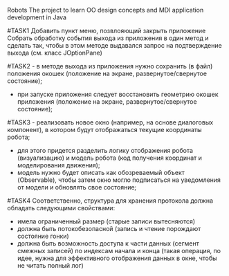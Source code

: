 Robots The project to learn OO design concepts and MDI application development in Java

#TASK1 Добавить пункт меню, позвлояющий закрыть приложение Собрать обработку события выхода из приложения в один метод и сделать так, чтобы в этом методе выдавался запрос на подтверждение выхода (см. класс JOptionPane)

#TASK2 - в методе выхода из приложения нужно сохранить (в файл) положения окошек 
(положение на экране, развернутое/свернутое состояние);
- при запуске приложения следует восстановить геометрию окошек приложения 
(положение на экране, развернутое/свернутое состояние);

#TASK3 - реализовать новое окно (например, на основе диалоговых компонент), в котором будут отображаться текущие координаты робота;
- для этого придется разделить логику отображения робота (визуализацию) и модель робота (код получения координат и моделирования движения);
- модель нужно будет описать как обозреваемый объект (Observable), чтобы затем окно могло подписаться на уведомления от модели и обновлять свое состояние;

#TASK4 Соответственно, структура для хранения протокола должна обладать следующими свойствами:

- имела ограниченный размер (старые записи вытесняются)
- должна быть потокобезопасной (запись и чтение порождают состояние гонки)
- должна быть возможность доступа к части данных (сегмент смежных записей) по индексам начала и конца (такая операция, по идее, нужна для эффективного отображения данных в окне, чтобы не читать полный лог)
